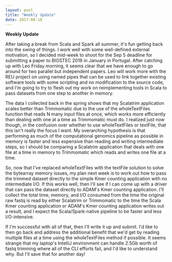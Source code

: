 ```yaml
---
layout: post
title: "Weekly Update"
date: 2017-08-18
---
```

<b>Weekly Update</b>  

After taking a break from Scala and Spark all summer, it's fun getting back into the swing of things. I work well with some well-defined external motivation, so I decided mid-week to shoot for the Sep 5 deadline for submitting a paper to BIOSTEC 2018 in January in Portugal. After catching up with Leo Friday morning, it seems clear that we have enough to go around for two parallel but independent papers. Leo will work more with the REU project on using named pipes that can be used to link together existing software tools with some scripting and no modification to the source code, and I'm going to try to flesh out my work on reimplementing tools in Scala to pass datasets from one step to another in memory.   

The data I collected back in the spring shows that my Scalatrim application scales better than Trimmomatic due to the use of the wholeTextFiles function that reads N many input files at once, which works more efficiently than dealing with one at a time as Trimmomatic must do. I realized just now though, in the confusion over whether to use wholeTextFiles or textFile, that this isn't really the focus I want. My overarching hypothesis is that performing as much of the computational genomics pipeline as possible in memory is faster and less expensive than reading and writing intermediate steps, so I should be comparing a Scalatrim application that deals with one file at a time in memory to Trimmomatic which reads and writes one file at a time.  

So, now that I've replaced wholeTextFiles with the textFile solution to solve the bytearray memory issues, my plan next week is to work out how to pass the trimmed dataset directly to the simple Kmer counting application with no intermediate I/O. If this works well, then I'll see if I can come up with a driver that can pass the dataset directly to ADAM's Kmer counting application. I'll collect the total time, memory, and I/O consumed from the time the original raw fastq is read by either Scalatrim or Trimmomatic to the time the Scala Kmer counting application or ADAM's Kmer counting application writes out a result, and I expect the Scala/Spark-native pipeline to be faster and less I/O-intensive.  

If I'm successful with all of that, then I'll write it up and submit. I'd like to then go back and address the additional benefit that we'd get by reading multiple files at a time using the wholeTextFiles method if possible. It seems strange that my laptop's IntelliJ environment can handle 2.5Gb worth of fastq trimming where all of the CLI efforts fail, and I'd like to understand why. But I'll save that for another day!  

